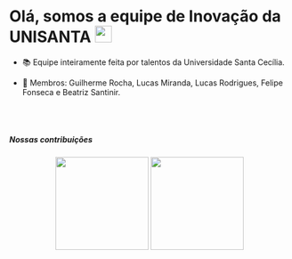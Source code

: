 # Olá, somos a equipe de Inovação da UNISANTA <img src="https://raw.githubusercontent.com/MartinHeinz/MartinHeinz/master/wave.gif" width="30px">

- 📚 Equipe inteiramente feita por talentos da Universidade Santa Cecília.

- 💖 Membros: Guilherme Rocha, Lucas Miranda, Lucas Rodrigues, Felipe Fonseca e Beatriz Santinir.

<br/><br/>

##### Nossas contribuições

<div align="center">

  <img height="167em" src="https://github-readme-stats.vercel.app/api?username=InovacaoUnisantaTI&show_icons=true&theme=dark&include_all_commits=true&count_private=true"/>
  <img height="167em" src="https://github-readme-stats.vercel.app/api/top-langs/?username=InovacaoUnisantaTI&layout=compact&langs_count=7&theme=dark"/>

</div>
